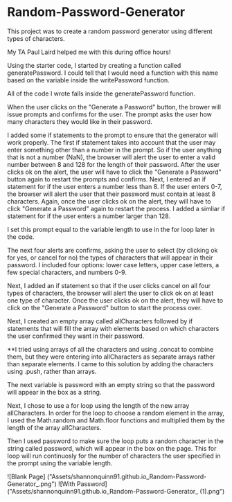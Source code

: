 # Random-Password-Generator
This project was to create a random password generator using different types of characters. 

My TA Paul Laird helped me with this during office hours! 

Using the starter code, I started by creating a function called generatePassword. I could tell that I would need a function with this name based on the variable inside the writePassword function. 

All of the code I wrote falls inside the generatePassword function. 

When the user clicks on the "Generate a Password" button, the brower will issue prompts and confirms for the user. The prompt asks the user how many characters they would like in their password. 

I added some if statements to the prompt to ensure that the generator will work properly. The first if statement takes into account that the user may enter something other than a number in the prompt. So if the user anything that is not a number (NaN), the browser will alert the user to enter a valid number between 8 and 128 for the length of their password. After the user clicks ok on the alert, the user will have to click the "Generate a Password" button again to restart the prompts and confirms. Next, I entered an if statement for if the user enters a number less than 8. If the user enters 0-7, the browser will alert the user that their password must contain at least 8 characters. Again, once the user clicks ok on the alert, they will have to click "Generate a Password" again to restart the process. I added a simliar if statement for if the user enters a number larger than 128. 

I set this prompt equal to the variable length to use in the for loop later in the code. 

The next four alerts are confirms, asking the user to select (by clicking ok for yes, or cancel for no) the types of characters that will appear in their password. I included four options: lower case letters, upper case letters, a few special characters, and numbers 0-9. 

Next, I added an if statement so that if the user clicks cancel on all four types of characters, the browser will alert the user to click ok on at least one type of character. Once the user clicks ok on the alert, they will have to click on the "Generate a Password" button to start the process over. 

Next, I created an empty array called allCharacters followed by if statements that will fill the array with elements based on which characters the user confirmed they want in their password. 

**I tried using arrays of all the characters and using .concat to combine them, but they were entering into allCharacters as separate arrays rather than separate elements. I came to this solution by adding the characters using .push, rather than arrays.

The next variable is password with an empty string so that the password will appear in the box as a string. 

Next, I chose to use a for loop using the length of the new array allCharacters. In order for the loop to choose a random element in the array, I used the Math.random and Math.floor functions and multiplied them by the length of the array allCharacters. 

Then I used password to make sure the loop puts a random character in the string called password, which will appear in the box on the page. This for loop will run continuosly for the number of characters the user specified in the prompt using the variable length. 

![Blank Page] ("Assets/shannonquinn91.github.io_Random-Password-Generator_.png")
![With Password]("Assets/shannonquinn91.github.io_Random-Password-Generator_ (1).png")

